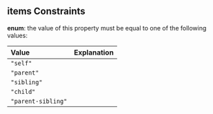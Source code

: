 ## items Constraints

**enum**: the value of this property must be equal to one of the following values:

| Value              | Explanation |
| :----------------- | :---------- |
| `"self"`           |             |
| `"parent"`         |             |
| `"sibling"`        |             |
| `"child"`          |             |
| `"parent-sibling"` |             |
